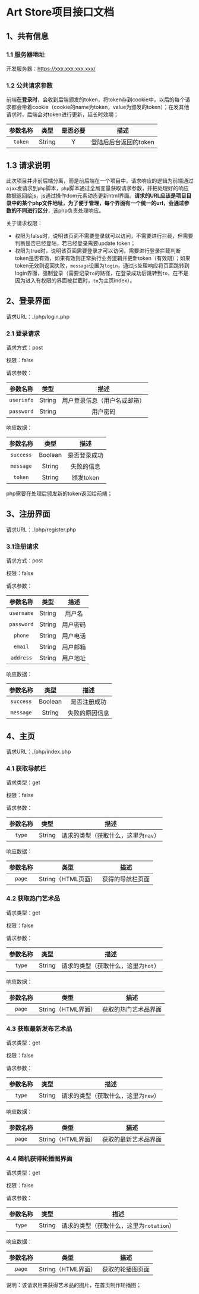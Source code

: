 # Art Store项目接口文档

## 1、共有信息

### 1.1 服务器地址

开发服务器：https://xxx.xxx.xxx.xxx/

### 1.2 公共请求参数

前端**在登录时**，会收到后端颁发的token，将token存到cookie中，以后的每个请求都会带着cookie（cookie的name为token，value为颁发的token）；在发其他请求时，后端会对token进行更新，延长时效期；

| 参数名称 |  类型  | 是否必要 |         描述          |
| :------: | :----: | :------: | :-------------------: |
| `token`  | String |    Y     | 登陆后后台返回的token |

## 1.3 请求说明

此次项目并非前后端分离，而是前后端在一个项目中，请求响应的逻辑为前端通过`ajax`发请求到`php`脚本，`php`脚本通过全局变量获取请求参数，并把处理好的响应数据返回给js，js通过操作dom元素动态更新html界面。**请求的URL应该是项目目录中的某个php文件地址，为了便于管理，每个界面有一个统一的url，会通过参数的不同进行区分**，该php负责处理响应。

关于请求权限：

- 权限为false时，说明该页面不需要登录就可以访问，不需要进行拦截，但需要判断是否已经登陆，若已经登录需要update token；
- 权限为true时，说明该页面需要登录才可以访问，需要进行登录拦截判断token是否有效，如果有效则正常执行业务逻辑并更新token（有效期）；如果token无效则返回失败，`message`设置为`login`，通过js处理响应将页面跳转到login界面，强制登录（需要记录`to`的路径，在登录成功后跳转到`to`，在不是因为进入有权限的界面被拦截时，`to`为主页index）。

## 2、登录界面

请求URL：./php/login.php

### 2.1 登录请求

请求方式：post

权限：false

请求参数：

|  参数名称  |  类型  |             描述             |
| :--------: | :----: | :--------------------------: |
| `userinfo` | String | 用户登录信息（用户名或邮箱） |
| `password` | String |           用户密码           |

响应数据：

| 参数名称  |  类型   |     描述     |
| :-------: | :-----: | :----------: |
| `success` | Boolean | 是否登录成功 |
| `message` | String  |  失败的信息  |
|  `token`  | String  |  颁发token   |

php需要在处理后颁发新的token返回给前端；

## 3、注册界面

请求URL：./php/register.php

### 3.1注册请求

请求方式：post

权限：false

请求参数：

|  参数名称  |  类型  |   描述   |
| :--------: | :----: | :------: |
| `username` | String |  用户名  |
| `password` | String | 用户密码 |
|  `phone`   | String | 用户电话 |
|  `email`   | String | 用户邮箱 |
| `address`  | String | 用户地址 |

响应数据：

| 参数名称  |  类型   |      描述      |
| :-------: | :-----: | :------------: |
| `success` | Boolean |  是否注册成功  |
| `message` | String  | 失败的原因信息 |

## 4、主页

请求URL：./php/index.php

### 4.1 获取导航栏

请求类型：get

权限：false

请求参数：

| 参数名称 |  类型  |                描述                 |
| :------: | :----: | :---------------------------------: |
|  `type`  | String | 请求的类型（获取什么，这里为`nav`） |

响应数据：

| 参数名称 |        类型        |       描述       |
| :------: | :----------------: | :--------------: |
|  `page`  | String（HTML页面） | 获得的导航栏页面 |

### 4.2 获取热门艺术品

请求类型：get

权限：false

请求参数：

| 参数名称 |  类型  |                描述                 |
| :------: | :----: | :---------------------------------: |
|  `type`  | String | 请求的类型（获取什么，这里为`hot`） |

响应数据：

| 参数名称 |        类型        |         描述         |
| :------: | :----------------: | :------------------: |
|  `page`  | String（HTML界面） | 获取的热门艺术品界面 |

### 4.3 获取最新发布艺术品

请求类型：get

权限：false

请求参数：

| 参数名称 |  类型  |                描述                 |
| :------: | :----: | :---------------------------------: |
|  `type`  | String | 请求的类型（获取什么，这里为`new`） |

响应数据：

| 参数名称 |        类型        |         描述         |
| :------: | :----------------: | :------------------: |
|  `page`  | String（HTML界面） | 获取的最新艺术品界面 |

### 4.4 随机获得轮播图界面

请求类型：get

权限：false

请求参数：

| 参数名称 |  类型  |                   描述                   |
| :------: | :----: | :--------------------------------------: |
|  `type`  | String | 请求的类型（获取什么，这里为`rotation`） |

响应数据：

| 参数名称 |        类型        |       描述       |
| :------: | :----------------: | :--------------: |
|  `page`  | String（HTML界面） | 获取的轮播图页面 |

说明：该请求用来获得艺术品的图片，在首页制作轮播图；